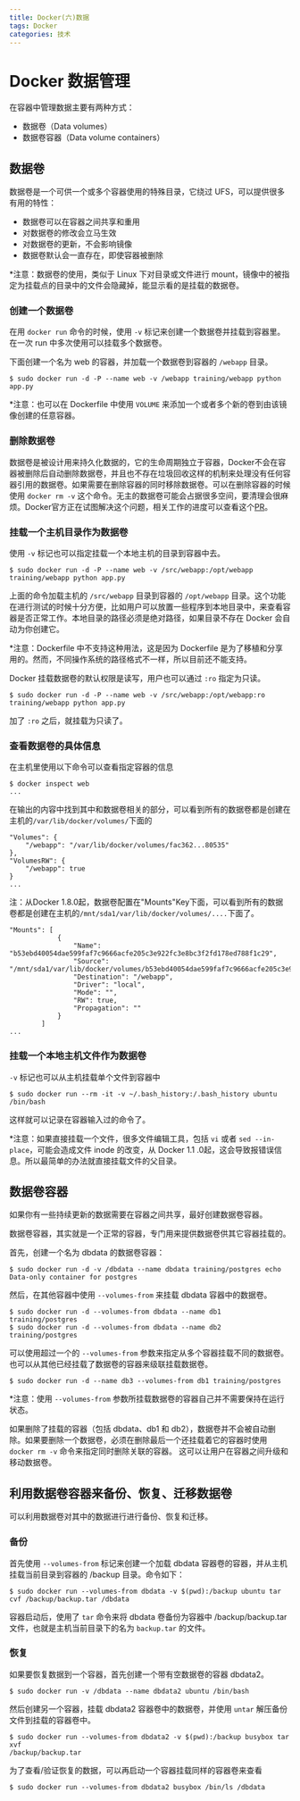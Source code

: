 ```yaml
---
title: Docker(六)数据
tags: Docker
categories: 技术
---
```


# Docker 数据管理

在容器中管理数据主要有两种方式：
* 数据卷（Data volumes）
* 数据卷容器（Data volume containers）

## 数据卷
数据卷是一个可供一个或多个容器使用的特殊目录，它绕过 UFS，可以提供很多有用的特性：
* 数据卷可以在容器之间共享和重用
* 对数据卷的修改会立马生效
* 对数据卷的更新，不会影响镜像
* 数据卷默认会一直存在，即使容器被删除


*注意：数据卷的使用，类似于 Linux 下对目录或文件进行 mount，镜像中的被指定为挂载点的目录中的文件会隐藏掉，能显示看的是挂载的数据卷。


### 创建一个数据卷
在用 `docker run` 命令的时候，使用 `-v` 标记来创建一个数据卷并挂载到容器里。在一次 run 中多次使用可以挂载多个数据卷。

下面创建一个名为 web 的容器，并加载一个数据卷到容器的 `/webapp` 目录。
```
$ sudo docker run -d -P --name web -v /webapp training/webapp python app.py
```
*注意：也可以在 Dockerfile 中使用 `VOLUME` 来添加一个或者多个新的卷到由该镜像创建的任意容器。

### 删除数据卷
数据卷是被设计用来持久化数据的，它的生命周期独立于容器，Docker不会在容器被删除后自动删除数据卷，并且也不存在垃圾回收这样的机制来处理没有任何容器引用的数据卷。如果需要在删除容器的同时移除数据卷。可以在删除容器的时候使用 `docker rm -v` 这个命令。无主的数据卷可能会占据很多空间，要清理会很麻烦。Docker官方正在试图解决这个问题，相关工作的进度可以查看这个[PR](https://github.com/docker/docker/pull/8484)。

### 挂载一个主机目录作为数据卷
使用 `-v` 标记也可以指定挂载一个本地主机的目录到容器中去。
```
$ sudo docker run -d -P --name web -v /src/webapp:/opt/webapp training/webapp python app.py
```
上面的命令加载主机的 `/src/webapp` 目录到容器的 `/opt/webapp`
目录。这个功能在进行测试的时候十分方便，比如用户可以放置一些程序到本地目录中，来查看容器是否正常工作。本地目录的路径必须是绝对路径，如果目录不存在 Docker 会自动为你创建它。

*注意：Dockerfile 中不支持这种用法，这是因为 Dockerfile 是为了移植和分享用的。然而，不同操作系统的路径格式不一样，所以目前还不能支持。

Docker 挂载数据卷的默认权限是读写，用户也可以通过 `:ro` 指定为只读。
```
$ sudo docker run -d -P --name web -v /src/webapp:/opt/webapp:ro
training/webapp python app.py
```
加了 `:ro` 之后，就挂载为只读了。

### 查看数据卷的具体信息

在主机里使用以下命令可以查看指定容器的信息
```
$ docker inspect web
...
```

在输出的内容中找到其中和数据卷相关的部分，可以看到所有的数据卷都是创建在主机的`/var/lib/docker/volumes/`下面的
```
"Volumes": {
    "/webapp": "/var/lib/docker/volumes/fac362...80535"
},
"VolumesRW": {
    "/webapp": true
}
...
```
注：从Docker 1.8.0起，数据卷配置在"Mounts"Key下面，可以看到所有的数据卷都是创建在主机的`/mnt/sda1/var/lib/docker/volumes/....`下面了。
```
"Mounts": [
            {
                "Name": "b53ebd40054dae599faf7c9666acfe205c3e922fc3e8bc3f2fd178ed788f1c29",
                "Source": "/mnt/sda1/var/lib/docker/volumes/b53ebd40054dae599faf7c9666acfe205c3e922fc3e8bc3f2fd178ed788f1c29/_data",
                "Destination": "/webapp",
                "Driver": "local",
                "Mode": "",
                "RW": true,
                "Propagation": ""
            }
        ]
...
```

### 挂载一个本地主机文件作为数据卷

`-v` 标记也可以从主机挂载单个文件到容器中
```
$ sudo docker run --rm -it -v ~/.bash_history:/.bash_history ubuntu /bin/bash
```
这样就可以记录在容器输入过的命令了。

*注意：如果直接挂载一个文件，很多文件编辑工具，包括 `vi` 或者 `sed --in-place`，可能会造成文件 inode 的改变，从 Docker 1.1
.0起，这会导致报错误信息。所以最简单的办法就直接挂载文件的父目录。

## 数据卷容器

如果你有一些持续更新的数据需要在容器之间共享，最好创建数据卷容器。

数据卷容器，其实就是一个正常的容器，专门用来提供数据卷供其它容器挂载的。

首先，创建一个名为 dbdata 的数据卷容器：
```
$ sudo docker run -d -v /dbdata --name dbdata training/postgres echo Data-only container for postgres
```
然后，在其他容器中使用 `--volumes-from` 来挂载 dbdata 容器中的数据卷。
```
$ sudo docker run -d --volumes-from dbdata --name db1 training/postgres
$ sudo docker run -d --volumes-from dbdata --name db2 training/postgres
```
可以使用超过一个的 `--volumes-from` 参数来指定从多个容器挂载不同的数据卷。
也可以从其他已经挂载了数据卷的容器来级联挂载数据卷。
```
$ sudo docker run -d --name db3 --volumes-from db1 training/postgres
```
*注意：使用 `--volumes-from` 参数所挂载数据卷的容器自己并不需要保持在运行状态。

如果删除了挂载的容器（包括 dbdata、db1 和 db2），数据卷并不会被自动删除。如果要删除一个数据卷，必须在删除最后一个还挂载着它的容器时使用 `docker rm -v` 命令来指定同时删除关联的容器。
这可以让用户在容器之间升级和移动数据卷。

## 利用数据卷容器来备份、恢复、迁移数据卷

可以利用数据卷对其中的数据进行进行备份、恢复和迁移。

### 备份

首先使用 `--volumes-from` 标记来创建一个加载 dbdata 容器卷的容器，并从主机挂载当前目录到容器的 /backup 目录。命令如下：

```
$ sudo docker run --volumes-from dbdata -v $(pwd):/backup ubuntu tar cvf /backup/backup.tar /dbdata
```

容器启动后，使用了 `tar` 命令来将 dbdata 卷备份为容器中 /backup/backup.tar 文件，也就是主机当前目录下的名为 `backup.tar` 的文件。

### 恢复

如果要恢复数据到一个容器，首先创建一个带有空数据卷的容器 dbdata2。

```
$ sudo docker run -v /dbdata --name dbdata2 ubuntu /bin/bash
```

然后创建另一个容器，挂载 dbdata2 容器卷中的数据卷，并使用 `untar` 解压备份文件到挂载的容器卷中。

```
$ sudo docker run --volumes-from dbdata2 -v $(pwd):/backup busybox tar xvf
/backup/backup.tar
```

为了查看/验证恢复的数据，可以再启动一个容器挂载同样的容器卷来查看

```
$ sudo docker run --volumes-from dbdata2 busybox /bin/ls /dbdata
```
